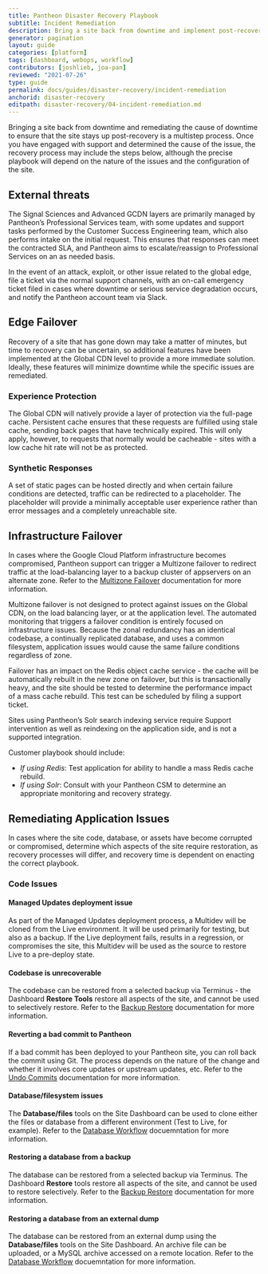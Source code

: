 ```yaml
---
title: Pantheon Disaster Recovery Playbook
subtitle: Incident Remediation
description: Bring a site back from downtime and implement post-recovery actions
generator: pagination
layout: guide
categories: [platform]
tags: [dashboard, webops, workflow]
contributors: [joshlieb, joa-pan]
reviewed: "2021-07-26"
type: guide
permalink: docs/guides/disaster-recovery/incident-remediation
anchorid: disaster-recovery
editpath: disaster-recovery/04-incident-remediation.md
---
```



Bringing a site back from downtime and remediating the cause of downtime to ensure that the site stays up post-recovery is a multistep process. Once you have engaged with support and determined the cause of the issue, the recovery process may include the steps below, although the precise playbook will depend on the nature of the issues and the configuration of the site. 

## External threats

The Signal Sciences and Advanced GCDN layers are primarily managed by Pantheon’s Professional Services team, with some updates and support tasks performed by the Customer Success Engineering team, which also performs intake on the initial request. This ensures that responses can meet the contracted SLA, and Pantheon aims to escalate/reassign to Professional Services on an as needed basis.

In the event of an attack, exploit, or other issue related to the global edge, file a ticket via the normal support channels, with an on-call emergency ticket filed in cases where downtime or serious service degradation occurs, and notify the Pantheon account team via Slack.

## Edge Failover

Recovery of a site that has gone down may take a matter of minutes, but time to recovery can be uncertain, so additional features have been implemented at the Global CDN level to provide a more immediate solution. Ideally, these features will minimize downtime while the specific issues are remediated.

### Experience Protection

The Global CDN will natively provide a layer of protection via the full-page cache. Persistent cache ensures that these requests are fulfilled using stale cache, sending back pages that have technically expired. This will only apply, however, to requests that normally would be cacheable - sites with a low cache hit rate will not be as protected.

### Synthetic Responses

A set of static pages can be hosted directly and when certain failure conditions are detected, traffic can be redirected to a placeholder. The placeholder will provide a minimally acceptable user experience rather than error messages and a completely unreachable site.

## Infrastructure Failover

In cases where the Google Cloud Platform infrastructure becomes compromised, Pantheon support can trigger a Multizone failover to redirect traffic at the load-balancing layer to a backup cluster of appservers on an alternate zone. Refer to the [Multizone Failover](https://pantheon.io/docs/multizone-failover) documentation for more information. 

Multizone failover is not designed to protect against issues on the Global CDN, on the load balancing layer, or at the application level. The automated monitoring that triggers a failover condition is entirely focused on infrastructure issues. Because the zonal redundancy has an identical codebase, a continually replicated database, and uses a common filesystem, application issues would cause the same failure conditions regardless of zone.

Failover has an impact on the Redis object cache service - the cache will be automatically rebuilt in the new zone on failover, but this is transactionally heavy, and the site should be tested to determine the performance impact of a mass cache rebuild. This test can be scheduled by filing a support ticket.

Sites using Pantheon’s Solr search indexing service require Support intervention as well as reindexing on the application side, and is not a supported integration.

Customer playbook should include:
* _If using Redis_: Test application for ability to handle a mass Redis cache rebuild.
* _If using Solr_: Consult with your Pantheon CSM to determine an appropriate monitoring and recovery strategy.


## Remediating Application Issues

In cases where the site code, database, or assets have become corrupted or compromised, determine which aspects of the site require restoration, as recovery processes will differ, and recovery time is dependent on enacting the correct playbook.

### Code Issues

#### Managed Updates deployment issue

As part of the Managed Updates deployment process, a Multidev will be cloned from the Live environment. It will be used primarily for testing, but also as a backup. If the Live deployment fails, results in a regression, or compromises the site, this Multidev will be used as the source to restore Live to a pre-deploy state.

#### Codebase is unrecoverable
The codebase can be restored from a selected backup via Terminus - the Dashboard **Restore Tools** restore all aspects of the site, and cannot be used to selectively restore. Refer to the [Backup Restore](https://pantheon.io/docs/terminus/commands/backup-restore) documentation for more information. 

#### Reverting a bad commit to Pantheon
If a bad commit has been deployed to your Pantheon site, you can roll back the commit using Git. The process depends on the nature of the change and whether it involves core updates or upstream updates, etc. Refer to the [Undo Commits](https://pantheon.io/docs/undo-commits) documentation for more information. 

#### Database/filesystem issues
The **Database/files** tools on the Site Dashboard can be used to clone either the files or database from a different environment (Test to Live, for example). Refer to the [Database Workflow](https://pantheon.io/docs/database-workflow) docuemntation for more information. 

#### Restoring a database from a backup

The database can be restored from a selected backup via Terminus. The Dashboard **Restore** tools restore all aspects of the site, and cannot be used to restore selectively. Refer to the [Backup Restore](https://pantheon.io/docs/terminus/commands/backup-restore) documentation for more information. 
 
#### Restoring a database from an external dump

The database can be restored from an external dump using the **Database/files** tools on the Site Dashboard. An archive file can be uploaded, or a MySQL archive accessed on a remote location. Refer to the [Database Workflow](https://pantheon.io/docs/database-workflow) docuemntation for more information. 
